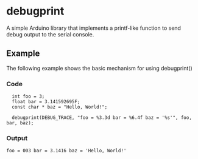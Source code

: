 # debugprint

A simple Arduino library that implements a printf-like function to send debug output to the serial console.

## Example
The following example shows the basic mechanism for using debugprint()

### Code
```
  int foo = 3;
  float bar = 3.141592695F;
  const char * baz = "Hello, World!";

  debugprint(DEBUG_TRACE, "foo = %3.3d bar = %6.4f baz = '%s'", foo, bar, baz);
```
### Output
```
foo = 003 bar = 3.1416 baz = 'Hello, World!'

```
